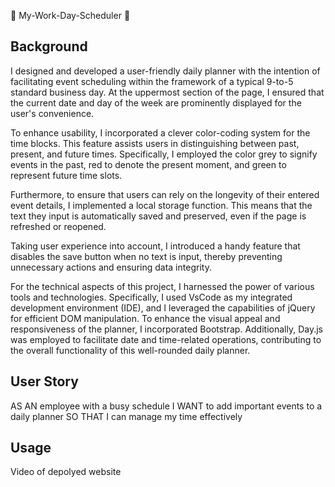 :memo: My-Work-Day-Scheduler :memo:

## Background 
I designed and developed a user-friendly daily planner with the intention of facilitating event scheduling within the framework of a typical 9-to-5 standard business day. At the uppermost section of the page, I ensured that the current date and day of the week are prominently displayed for the user's convenience.

To enhance usability, I incorporated a clever color-coding system for the time blocks. This feature assists users in distinguishing between past, present, and future times. Specifically, I employed the color grey to signify events in the past, red to denote the present moment, and green to represent future time slots.

Furthermore, to ensure that users can rely on the longevity of their entered event details, I implemented a local storage function. This means that the text they input is automatically saved and preserved, even if the page is refreshed or reopened.

Taking user experience into account, I introduced a handy feature that disables the save button when no text is input, thereby preventing unnecessary actions and ensuring data integrity.

For the technical aspects of this project, I harnessed the power of various tools and technologies. Specifically, I used VsCode as my integrated development environment (IDE), and I leveraged the capabilities of jQuery for efficient DOM manipulation. To enhance the visual appeal and responsiveness of the planner, I incorporated Bootstrap. Additionally, Day.js was employed to facilitate date and time-related operations, contributing to the overall functionality of this well-rounded daily planner.

## User Story
AS AN employee with a busy schedule
I WANT to add important events to a daily planner
SO THAT I can manage my time effectively

## Usage
Video of depolyed website
